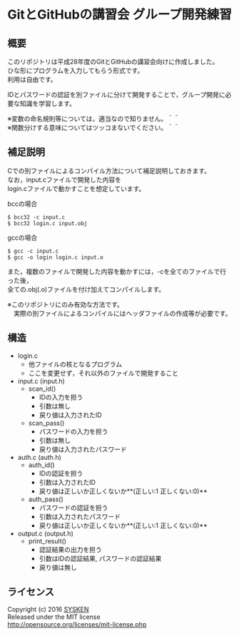 # GitとGitHubの講習会 グループ開発練習

## 概要
このリポジトリは平成28年度のGitとGitHubの講習会向けに作成しました。  
ひな形にプログラムを入力してもらう形式です。  
利用は自由です。

IDとパスワードの認証を別ファイルに分けて開発することで，グループ開発に必要な知識を学習します。

※変数の命名規則等については，適当なので知りません。＾＾  
※関数分けする意味についてはツッコまないでください。＾＾

## 補足説明
Cでの別ファイルによるコンパイル方法について補足説明しておきます。  
なお，input.cファイルで開発した内容を  
login.cファイルで動かすことを想定しています。

bccの場合
```
$ bcc32 -c input.c
$ bcc32 login.c input.obj
```
gccの場合
```
$ gcc -c input.c
$ gcc -o login login.c input.o
```

また，複数のファイルで開発した内容を動かすには，-cを全てのファイルで行った後，  
全ての.obj(.o)ファイルを付け加えてコンパイルします。

※このリポジトリにのみ有効な方法です。  
　実際の別ファイルによるコンパイルにはヘッダファイルの作成等が必要です。

## 構造
* login.c
  - 他ファイルの核となるプログラム
  - ここを変更せず，それ以外のファイルで開発すること
* input.c (input.h)
  * scan_id()
    - IDの入力を担う
    - 引数は無し
    - 戻り値は入力されたID
  * scan_pass()
    - パスワードの入力を担う
    - 引数は無し
    - 戻り値は入力されたパスワード
* auth.c (auth.h)
  * auth_id()
    - IDの認証を担う
    - 引数は入力されたID
    - 戻り値は正しいか正しくないか**(正しい:1 正しくない:0)**
  * auth_pass()
    - パスワードの認証を担う
    - 引数は入力されたパスワード
    - 戻り値は正しいか正しくないか**(正しい:1 正しくない:0)**
* output.c (output.h)
  * print_result()
    - 認証結果の出力を担う
    - 引数はIDの認証結果, パスワードの認証結果
    - 戻り値は無し

## ライセンス
Copyright (c) 2016 [SYSKEN](https://github.com/TNCT-SYSKEN)  
Released under the MIT license  
http://opensource.org/licenses/mit-license.php

